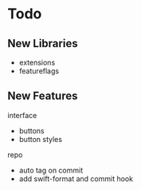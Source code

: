 # Todo

## New Libraries
- extensions
- featureflags

## New Features

interface
- buttons
- button styles

repo
- auto tag on commit
- add swift-format and commit hook
